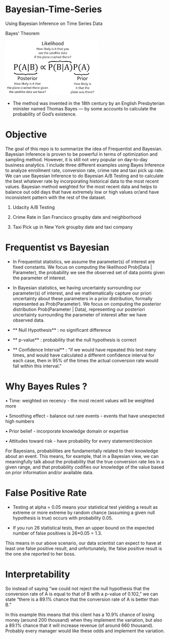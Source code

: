 # Bayesian-Time-Series

Using Bayesian Inference on Time Series Data

Bayes' Theorem 

![logo](image/bayes.png)

- The method was invented in the 18th century by an English Presbyterian minister named Thomas Bayes — by some accounts to calculate the probability of God’s existence. 

# Objective 

The goal of this repo is to summarize the idea of Frequentist and Bayesian. Bayesian Inference is proven to be powerful in terms of optimization and sampling method. However, it is still not very popular on day-to-day business analytics. I include three different examples using Bayes Inference to analyze enrollment rate, conversion rate, crime rate and taxi pick up rate. We can use Bayesian Inference to do Bayesian A/B Testing and to calculate the best whatever rate by incorporating historical data to the most recent values. Bayesian method weighted for the most recent data and helps to balance out odd days that have extremely low or high values or/and have inconsistent pattern with the rest of the dataset. 

1. Udacity A/B Testing

2. Crime Rate in San Francisco groupby date and neighborhood

3. Taxi Pick up in New York groupby date and taxi company


# Frequentist vs Bayesian 

- In Frequentist statistics, we assume the parameter(s) of interest are fixed constants. We focus on computing the likelihood Prob(Data | Parameter), the probability we see the observed set of data points given the parameter of interest.


- In Bayesian statistics, we having uncertainty surrounding our parameter(s) of interest, and we mathematically capture our priori uncertainty about these parameters in a prior distribution, formally represented as Prob(Parameter). We focus on computing the posterior distribution Prob(Parameter | Data), representing our posteriori uncertainty surrounding the parameter of interest after we have observed data.

- ** Null Hypothesis** :  no significant difference

- ** p-value** : probability that the null hypothesis is correct

- ** Confidence Interval** : “if we would have repeated this test many times, and would have calculated a different confidence interval for each case, then in 95% of the times the actual conversion rate would fall within this interval.”

# Why Bayes Rules ?

•	Time: weighted on recency - the most recent values will be weighted more

•   Smoothing effect - balance out rare events - events that have unexpected high numbers

•	Prior belief - incorporate knowledge domain or expertise 

•	Attitudes toward risk - have probability for every statement/decision

For Bayesians, probabilities are fundamentally related to their knowledge about an event. This means, for example, that in a Bayesian view, we can meaningfully talk about the probability that the true conversion rate lies in a given range, and that probability codifies our knowledge of the value based on prior information and/or available data.


# False Positive Rate

- Testing at alpha = 0.05 means your statistical test yielding a result as extreme or more extreme by random chance (assuming a given null hypothesis is true) occurs with probability 0.05. 

- If you run 26 statistical tests, then an upper bound on the expected number of false positives is 26*0.05 = 1.3.

 This means in our above scenario, our data scientist can expect to have at least one false positive result, and unfortunately, the false positive result is the one she reported to her boss.


# Interpretability 


 So instead of saying “we could not reject the null hypothesis that the conversion rate of A is equal to that of B with a p-value of 0.102,” we can state “there is a 89.1% chance that the conversion rate of A is better than B.”

In this example this means that this client has a 10.9% chance of losing money (around 200 thousand) when they implement the variation, but also a 89.1% chance that it will increase revenue (of around 660 thousand). Probably every manager would like these odds and implement the variation.
